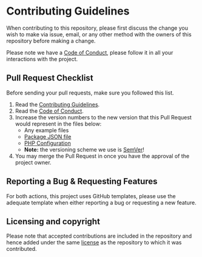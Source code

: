 # Contributing Guidelines

When contributing to this repository, please first discuss the change you wish
to make via issue, email, or any other method with the owners of this repository
before making a change.

Please note we have a [Code of Conduct](CODE-OF-CONDUCT.md), please follow it in
all your interactions with the project.

## Pull Request Checklist

Before sending your pull requests, make sure you followed this list.

1. Read the [Contributing Guidelines](CONTRIBUTING.md).
2. Read the [Code of Conduct](CODE-OF-CONDUCT.md).
3. Increase the version numbers to the new version that this Pull Request would
   represent in the files below:
    - Any example files
    - [Package JSON file](package.json)
    - [PHP Configuration](scripts/meta.php)
    - **Note:** the versioning scheme we use is [SemVer](http://semver.org/)!
4. You may merge the Pull Request in once you have the approval of the project
   owner.

## Reporting a Bug & Requesting Features

For both actions, this project uses GitHub templates, please use the adequate
template when either reporting a bug or requesting a new feature.

## Licensing and copyright

Please note that accepted contributions are included in the repository and hence
added under the same [license](LICENSE.md) as the repository to which it was
contributed.
